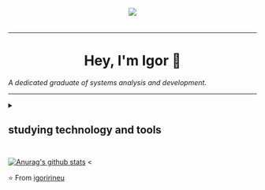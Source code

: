 <p align="center">
  <img src="https://media.giphy.com/media/MeJgB3yMMwIaHmKD4z/giphy.gif" width="30%">
  <br><br>
  
<hr>
<h1 align="center">
Hey, I'm Igor 👋</h1>
<em>A dedicated graduate of systems analysis and development.</em>

<hr>
<details>
<summary><h2>studying technology and tools<h2></summary>

<img align="right" alt="Person coding gif" src="https://github.com/chandan-reddy-k/chandan-reddy-k/blob/master/assets/coding.gif" width="200" />
<img src="https://img.shields.io/badge/-JavaScript-eed718?style=flat&logo=javascript&logoColor=ffffff"><br>
<img src = "https://img.shields.io/badge/-HTML5-E34F26?style=flat&logo=html5&logoColor=white"><br>
<img src = "https://img.shields.io/badge/-CSS3-1572B6?style=flat&logo=css3&logoColor=white"><br>
<img src="https://img.shields.io/badge/-Bootstrap-563D7C?style=flat&logo=bootstrap&logoColor=white"><br>
<img src="https://img.shields.io/badge/-React-000000?style=flat&logo=react&logoColor=00c8ff"><br>
<img src="https://img.shields.io/badge/-MongoDB-4DB33D?style=flat&logo=mongodb&logoColor=FFFFFF"><br>
<img src="https://img.shields.io/badge/-Node.js-3C873A?style=flat&logo=Node.js&logoColor=white"><br>
<img src="https://img.shields.io/badge/-Firebase-FFA611?style=flat&logo=firebase&logoColor=FFFFFF"><br>
<img src="http://img.shields.io/badge/-Git-F1502F?style=flat&logo=git&logoColor=FFFFFF"><br>
<img src="http://img.shields.io/badge/-Github-000000?style=flat&logo=github&logoColor=FFFFFF"><br>
<img src="http://img.shields.io/badge/-VS%20Code-007ACC?style=flat&logo=visual%20studio%20code&logoColor=white"><br>
<img src="https://img.shields.io/badge/-Python-black?style=flat&logo=python&logoColor=white"><br>
  </details>

[![Anurag's github stats](https://github-readme-stats.vercel.app/api?username=igoririneu&show_icons=true)](https://github.com/anuraghazra/github-readme-stats)
<

⭐️ From [igoririneu](https://github.com/igoririneu)
